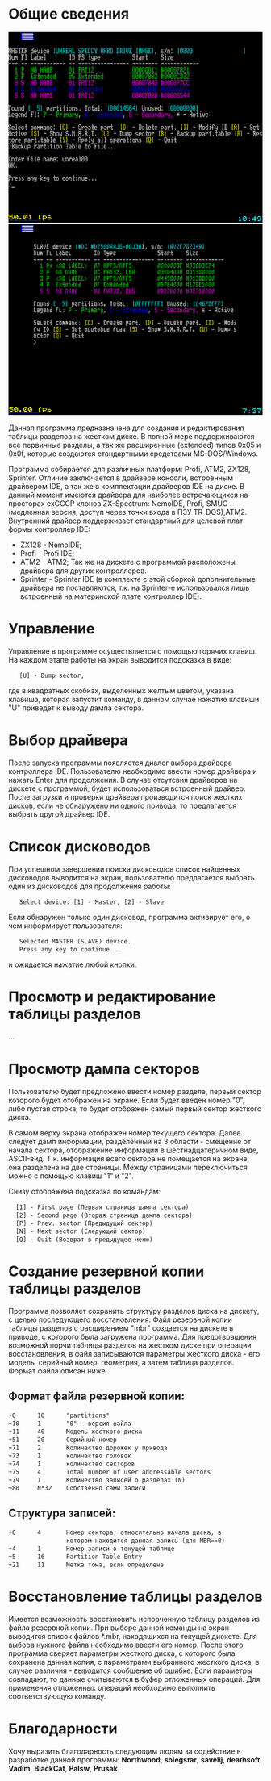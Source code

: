 # Общие сведения

<img src="https://github.com/witchcraft2001/zxfdisk/blob/master/screenshots/ATM/atm_backup.png"/>

<img src="https://github.com/witchcraft2001/zxfdisk/blob/master/screenshots/sshot000003.png"/>

   Данная программа предназначена для создания и редактирования
таблицы разделов на жестком диске.
   В полной мере поддерживаются все первичные разделы, а так же
расширенные (extended) типов 0x05 и 0x0f, которые создаются
стандартными средствами MS-DOS/Windows.

   Программа собирается для различных платформ: Profi, ATM2,
ZX128, Sprinter. Отличие заключается в драйвере консоли,
встроенным драйвером IDE, а так же в комплектации драйверов IDE
на диске.
   В данный момент имеются драйвера для наиболее встречающихся
на просторах exСССР клонов ZX-Spectrum: NemoIDE, Profi, SMUC
(медленная версия, доступ через точки входа в ПЗУ TR-DOS),ATM2.
Внутренний драйвер поддерживает стандартный для целевой плат
формы контроллер IDE:
   * ZX128 - NemoIDE;
   * Profi - Profi IDE;
   * ATM2 - ATM2;
   Так же на дискете с программой расположены драйвера для других
контроллеров.
   * Sprinter - Sprinter IDE (в комплекте с этой сборкой дополнительные
драйвера не поставляются, т.к. на Sprinter-е использовался лишь встроенный
на материнской плате контроллер IDE).

# Управление

   Управление в программе осуществляется с помощью горячих клавиш. На
каждом этапе работы на экран выводится подсказка в виде:
```
   [U] - Dump sector,
```
   где в квадратных скобках, выделенных желтым цветом, указана
клавиша, которая запустит команду, в данном случае нажатие клавиши
"U" приведет к выводу дампа сектора.

# Выбор драйвера

   После запуска программы появляется диалог выбора драйвера
контроллера IDE. Пользователю необходимо ввести номер драйвера
и нажать Enter для продолжения. В случае отсутсвия драйверов на
дискете с программой, будет использоваться встроенный драйвер.
После загрузки и проверки драйвера производится поиск жестких
дисков, если не обнаружено ни одного привода, то предлагается
выбрать другой драйвер IDE.

# Список дисководов

   При успешном завершении поиска дисководов список найденных
дисководов выводится на экран, пользователю предлагается выбрать
один из дисководов для продолжения работы:

```
   Select device: [1] - Master, [2] - Slave
```

   Если обнаружен только один дисковод, программа активирует
его, о чем информирует пользователя:

```
   Selected MASTER (SLAVE) device.
   Press any key to continue...
```

и ожидается нажатие любой кнопки.

# Просмотр и редактирование таблицы разделов

...

# Просмотр дампа секторов

Пользователю будет предложено ввести номер раздела, первый
сектор которого будет отображен на экране. Если будет введен
номер "0", либо пустая строка, то будет отображен самый первый
сектор жесткого диска.

В самом верху экрана отображен номер текущего сектора.
Далее следует дамп информации, разделенный на 3 области -
смещение от начала сектора, отображение информации в шестнадцатеричном
виде, ASCII-вид.
Т.к. информация всего сектора не помещается на экране, она
разделена на две страницы. Между страницами переключиться можно
с помощью клавиш "1" и "2".

Снизу отображена подсказка по командам:

```
  [1] - First page (Первая страница дампа сектора)
  [2] - Second page (Вторая страница дампа сектора)
  [P] - Prev. sector (Предыдущий сектор)
  [N] - Next sector (Следующий сектор)
  [Q] - Quit (Возврат в предыдущее меню)
```

# Создание резервной копии таблицы разделов

   Программа позволяет сохранить структуру разделов диска на
дискету, с целью последующего восстановления.
   Файл резервной копии таблицы разделов с расширением "mbr"
создается на дискете в приводе, с которого была загружена
программа. Для предотвращения возможной порчи таблицы разделов
на жестком диске при операции восстановления, в файл записываются
параметры жесткого диска - его модель, серийный номер,
геометрия, а затем таблица разделов. Формат файла описан ниже.

## Формат файла резервной копии:
```
+0      10      "partitions"
+10     1       "0" - версия файла
+11     40      Модель жесткого диска
+51     20      Серийный номер
+71     2       Количество дорожек у привода
+73     1       количество головок
+74     1       количество секторов
+75     4       Total number of user addressable sectors
+79     1       Количество записей о разделах (N)
+80     N*32    Собственно сами записи
```

## Структура записей:
```
+0      4       Номер сектора, относительно начала диска, в
                котором находится данная запись (для MBR==0)
+4      1       Номер записи в текущей таблице
+5      16      Partition Table Entry
+21     11      Метка тома, если определена
```

# Восстановление таблицы разделов

   Имеется возможность восстановить испорченную таблицу
разделов из файла резервной копии. При выборе данной команды
на экран выводится список файлов *.mbr, находящихся на текущей
дискете. Для выбора нужного файла необходимо ввести его номер.
После этого программа сверяет параметры жесткого диска, с
которого была сохранена данная копия, с параметрами выбранного
жесткого диска, в случае различия - выводится сообщение об
ошибке. Если параметры совпадают, то данные считываются в буфер
отложенных операций. Для применения отложенных операций
необходимо выполнить соответствующую команду.

# Благодарности

   Хочу выразить благодарность следующим людям за содействие в
разработке данной программы:
**Northwood**, **solegstar**, **savelij**, **deathsoft**, **Vadim**, **BlackCat**,
**Palsw**, **Prusak**.